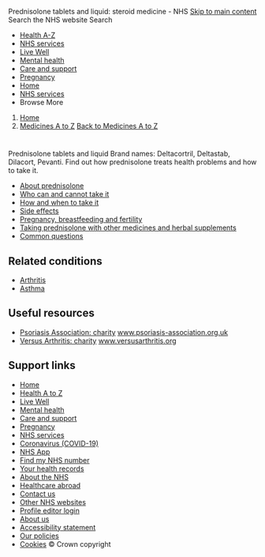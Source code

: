 
Prednisolone tablets and liquid: steroid medicine - NHS
[Skip to main content](#maincontent)
Search the NHS website
Search
* [Health A-Z](/conditions/)
* [NHS services](/nhs-services/)
* [Live Well](/live-well/)
* [Mental health](/mental-health/)
* [Care and support](/conditions/social-care-and-support-guide/)
* [Pregnancy](/pregnancy/)
* [Home](/)
* [NHS services](/nhs-services/)
* Browse
 More
1. [Home](/)
2. [Medicines A to Z](/medicines/)
[Back to 
 Medicines A to Z](/medicines/) 
# 
 
 Prednisolone tablets and liquid
 Brand names: Deltacortril, Deltastab, Dilacort, Pevanti. Find out how prednisolone treats health problems and how to take it.
 
* [About prednisolone](https://www.nhs.uk/medicines/prednisolone/about-prednisolone-tablets-and-liquid/)
* [Who can and cannot take it](https://www.nhs.uk/medicines/prednisolone/who-can-and-cannot-take-prednisolone-tablets-and-liquid/)
* [How and when to take it](https://www.nhs.uk/medicines/prednisolone/how-and-when-to-take-prednisolone-tablets-and-liquid/)
* [Side effects](https://www.nhs.uk/medicines/prednisolone/side-effects-of-prednisolone-tablets-and-liquid/)
* [Pregnancy, breastfeeding and fertility](https://www.nhs.uk/medicines/prednisolone/pregnancy-breastfeeding-and-fertility-while-taking-prednisolone-tablets-and-liquid/)
* [Taking prednisolone with other medicines and herbal supplements](https://www.nhs.uk/medicines/prednisolone/taking-prednisolone-with-other-medicines-and-herbal-supplements/)
* [Common questions](https://www.nhs.uk/medicines/prednisolone/common-questions-about-prednisolone-tablets-and-liquid/)
## Related conditions
* [Arthritis](https://www.nhs.uk/conditions/arthritis/)
* [Asthma](https://www.nhs.uk/conditions/asthma/)
## Useful resources
* [Psoriasis Association: charity](https://www.psoriasis-association.org.uk/) 
www.psoriasis-association.org.uk
* [Versus Arthritis: charity](https://www.versusarthritis.org/) 
www.versusarthritis.org
## Support links
* [Home](/)
* [Health A to Z](/conditions/)
* [Live Well](/live-well/)
* [Mental health](/mental-health/)
* [Care and support](/conditions/social-care-and-support-guide/)
* [Pregnancy](/pregnancy/)
* [NHS services](/nhs-services/)
* [Coronavirus (COVID-19)](/conditions/coronavirus-covid-19/)
* [NHS App](/nhs-app/)
* [Find my NHS number](/nhs-services/online-services/find-nhs-number/)
* [Your health records](/using-the-nhs/about-the-nhs/your-health-records/)
* [About the NHS](/using-the-nhs/about-the-nhs/)
* [Healthcare abroad](/using-the-nhs/healthcare-abroad/apply-for-a-free-uk-global-health-insurance-card-ghic/)
* [Contact us](/contact-us/)
* [Other NHS websites](/nhs-sites/)
* [Profile editor login](/our-policies/profile-editor-login/)
* [About us](/about-us/)
* [Accessibility statement](/accessibility-statement/)
* [Our policies](/our-policies/)
* [Cookies](/our-policies/cookies-policy/)
© Crown copyright
